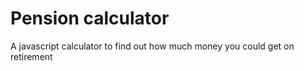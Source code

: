 # Pension calculator
A javascript calculator to find out how much money you could get on retirement


